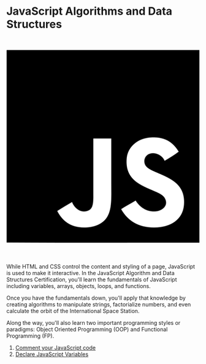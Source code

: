 # JavaScript Algorithms and Data Structures

<div style="margin: 50px 0; "align="center">
  <img src="js.png" alt="JavaScript Logo">
</div>

While HTML and CSS control the content and styling of a page, JavaScript is used to make it interactive. In the JavaScript Algorithm and Data Structures Certification, you'll learn the fundamentals of JavaScript including variables, arrays, objects, loops, and functions.

Once you have the fundamentals down, you'll apply that knowledge by creating algorithms to manipulate strings, factorialize numbers, and even calculate the orbit of the International Space Station.

Along the way, you'll also learn two important programming styles or paradigms: Object Oriented Programming (OOP) and Functional Programming (FP).

1. [Comment your JavaScript code](1-comment-your-javascript-code/question.md)
2. [Declare JavaScript Variables](2-declare-javascript-variables/question.md)